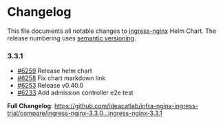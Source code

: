 # Changelog

This file documents all notable changes to [ingress-nginx](https://github.com/ideacatlab/infra-nginx-ingress-trial) Helm Chart. The release numbering uses [semantic versioning](http://semver.org).

### 3.3.1

* [#6259](https://github.com/ideacatlab/infra-nginx-ingress-trial/pull/6259) Release helm chart
* [#6258](https://github.com/ideacatlab/infra-nginx-ingress-trial/pull/6258) Fix chart markdown link
* [#6253](https://github.com/ideacatlab/infra-nginx-ingress-trial/pull/6253) Release v0.40.0
* [#6233](https://github.com/ideacatlab/infra-nginx-ingress-trial/pull/6233) Add admission controller e2e test

**Full Changelog**: https://github.com/ideacatlab/infra-nginx-ingress-trial/compare/ingress-nginx-3.3.0...ingress-nginx-3.3.1
